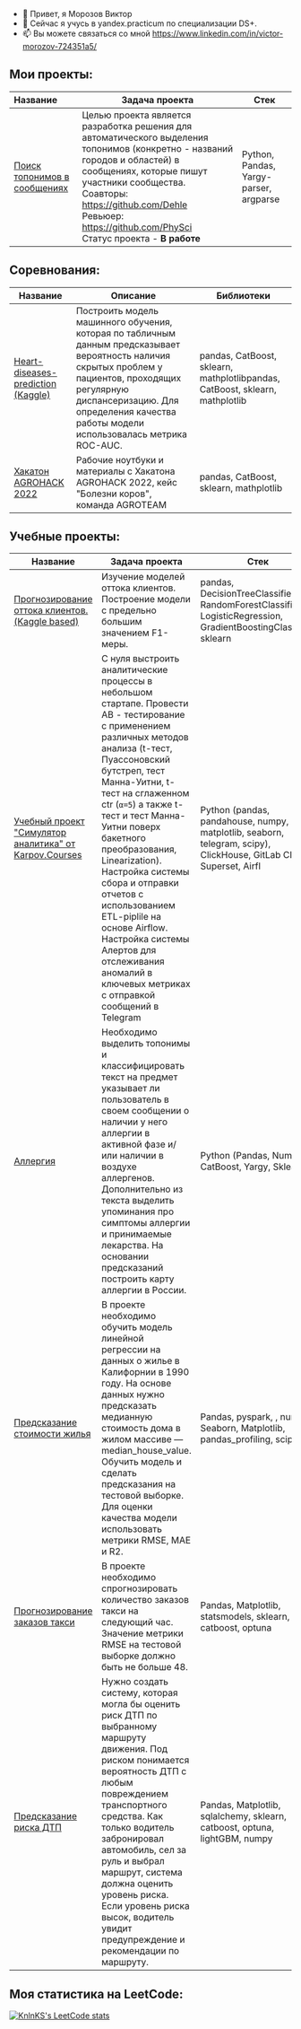 - 👋 Привет, я Морозов Виктор
- 👀 Сейчас я учусь в yandex.practicum по специализации DS+.
- 📫 Вы можете связаться со мной https://www.linkedin.com/in/victor-morozov-724351a5/

## Мои проекты:    

| Название                                                     | Задача проекта                                               | Стек                                   |
| :----------------------------------------------------------- | ------------------------------------------------------------ | -------------------------------------- |
| [Поиск топонимов в сообщениях](https://github.com/Dehle/Finding-toponyms-from-the-text) | Целью проекта является разработка решения для автоматического выделения топонимов (конкретно - названий городов и областей) в сообщениях, которые пишут участники сообщества.<br>Соавторы: https://github.com/Dehle<br>Ревьюер: https://github.com/PhySci <br />Статус проекта - **В работе** | Python, Pandas, Yargy-parser, argparse |

## Соревнования:

| Название                                                     | Описание                                                     | Библиотеки                                                   |
| ------------------------------------------------------------ | ------------------------------------------------------------ | ------------------------------------------------------------ |
| [Heart-diseases-prediction (Kaggle)](https://github.com/vik1109/Heart-diseases-prediction) | Построить модель машинного обучения, которая по табличным данным предсказывает вероятность наличия скрытых проблем у пациентов, проходящих регулярную диспансеризацию. Для определения качества работы модели использовалась метрика ROC-AUC. | pandas, CatBoost, sklearn, mathplotlibpandas, CatBoost, sklearn, mathplotlib |
| [Хакатон AGROHACK 2022](https://github.com/vik1109/AgroTeam) | Рабочие ноутбуки и материалы с Хакатона AGROHACK 2022, кейс "Болезни коров", команда AGROTEAM | pandas, CatBoost, sklearn, mathplotlib                       |

## Учебные проекты:

| Название                                                     | Задача проекта                                               | Стек                                                         |
| ------------------------------------------------------------ | ------------------------------------------------------------ | ------------------------------------------------------------ |
| [Прогнозирование оттока клиентов. (Kaggle based)](https://github.com/vik1109/Supervised-learning) | Изучение моделей оттока клиентов. Построение модели с предельно большим значением F1-меры. | pandas, DecisionTreeClassifier, RandomForestClassifier, LogisticRegression, GradientBoostingClassifier, sklearn |
| [Учебный проект "Симулятор аналитика" от Karpov.Courses](https://github.com/vik1109/Karpov-data-analyst-course) | С нуля выстроить аналитические процессы в небольшом стартапе. Провести AB - тестирование с применением различных методов анализа (t-тест, Пуассоновский бутстреп, тест Манна-Уитни, t-тест на сглаженном ctr (`α=5`) а также t-тест и тест Манна-Уитни поверх бакетного преобразования, Linearization). Настройка системы сбора и отправки отчетов с использованием ETL-piplile на основе Airflow. Настройка системы Алертов для отслеживания аномалий в ключевых метриках с отправкой сообщений в Telegram | Python (pandas, pandahouse, numpy, matplotlib, seaborn, telegram, scipy), ClickHouse, GitLab CI/CD, Superset, Airfl |
| [Аллергия](https://github.com/vik1109/Allergy)               | Необходимо выделить топонимы и классифицировать текст на предмет указывает ли пользователь в своем сообщении о наличии у него аллергии в активной фазе и/или наличии в воздухе аллергенов. Дополнительно из текста выделить упоминания про симптомы аллергии и принимаемые лекарства. На основании предсказаний построить карту аллергии в России. | Python (Pandas, NumPy, CatBoost, Yargy, Sklearn)             |
| [Предсказание стоимости жилья](https://github.com/vik1109/Predicting-the-cost-of-houses) | В проекте необходимо обучить модель линейной регрессии на данных о жилье в Калифорнии в 1990 году. На основе данных нужно предсказать медианную стоимость дома в жилом массиве — median_house_value. Обучить модель и сделать предсказания на тестовой выборке. Для оценки качества модели использовать метрики RMSE, MAE и R2. | Pandas, pyspark, , numpy, Seaborn, Matplotlib, pandas_profiling, scipy |
| [Прогнозирование заказов такси](https://github.com/vik1109/time_series_taxi_oreder_prediction) | В проекте необходимо спрогнозировать количество заказов такси на следующий час. Значение метрики RMSE на тестовой выборке должно быть не больше 48.               | Pandas, Matplotlib, statsmodels, sklearn, catboost, optuna   |
| [Предсказание риска ДТП       ](https://github.com/vik1109/collision_predict)                  | Нужно создать систему, которая могла бы оценить риск ДТП по выбранному маршруту движения. Под риском понимается вероятность ДТП с любым повреждением транспортного средства. Как только водитель забронировал автомобиль, сел за руль и выбрал маршрут, система должна оценить уровень риска. Если уровень риска высок, водитель увидит предупреждение и рекомендации по маршруту. | Pandas, Matplotlib, sqlalchemy, sklearn, catboost, optuna, lightGBM, numpy |



## Моя статистика на LeetCode:

[![KnlnKS's LeetCode stats](https://leetcode-stats-six.vercel.app/api?username=Morozov_Victor)](https://github.com/KnlnKS/leetcode-stats)
